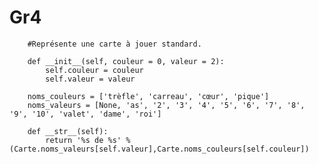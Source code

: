 # Gr4



    

        #Représente une carte à jouer standard.

        def __init__(self, couleur = 0, valeur = 2):
            self.couleur = couleur
            self.valeur = valeur

        noms_couleurs = ['trèfle', 'carreau', 'cœur', 'pique']
        noms_valeurs = [None, 'as', '2', '3', '4', '5', '6', '7', '8', '9', '10', 'valet', 'dame', 'roi']

        def __str__(self):
            return '%s de %s' % (Carte.noms_valeurs[self.valeur],Carte.noms_couleurs[self.couleur])
